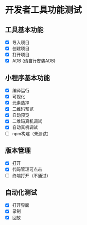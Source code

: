 # 开发者工具功能测试

## 工具基本功能

  - [x] 导入项目
  - [x] 创建项目
  - [x] 打开项目
  - [x] ADB (请自行安装ADB)

## 小程序基本功能

  - [x] 编译运行
  - [x] 可视化
  - [x] 元素选择
  - [x] 二维码预览
  - [x] 自动预览
  - [x] 二维码真机调试
  - [x] 自动真机调试
  - [ ] npm构建（未测试）

## 版本管理

  - [x] 打开
  - [x] 代码管理可点击
  - [ ] 终端打开（不通过）

## 自动化测试

  - [x] 打开界面
  - [x] 录制
  - [x] 回放

